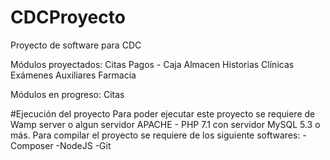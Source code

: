 # CDCProyecto
Proyecto de software para CDC

Módulos proyectados:
Citas
Pagos - Caja
Almacen
Historias Clínicas
Exámenes Auxiliares
Farmacia

Módulos en progreso:
Citas

#Ejecución del proyecto
Para poder ejecutar este proyecto se requiere de Wamp server o algun servidor APACHE - PHP 7.1 con servidor MySQL 5.3 o más.
Para compilar el proyecto se requiere de los siguiente softwares:
-Composer
-NodeJS
-Git

